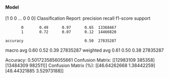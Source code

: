 #### Model
[1 0 0 ... 0 0 0]
Classification Report:
              precision    recall  f1-score   support

           0       0.49      0.97      0.65  13368467
           1       0.72      0.07      0.12  14466820

    accuracy                           0.50  27835287
   macro avg       0.60      0.52      0.39  27835287
weighted avg       0.61      0.50      0.38  27835287

Accuracy: 0.5017235856055661
Confusion Matrix:
[[12983109   385358]
 [13484309   982511]]
Confusion Matrix (%):
[[46.64262668  1.38442259]
 [48.44321885  3.52973188]]

